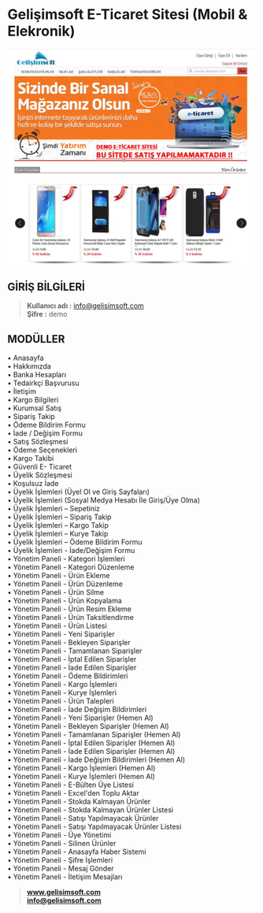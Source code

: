# Gelişimsoft E-Ticaret Sitesi (Mobil & Elekronik)

<p align="center">
  <img src="https://raw.githubusercontent.com/Gelisimsoft/Gelisimsoft-ETicaret-Sitesi-Mobil-Elekronik-CSharp-ASP/master/Gelisimsoft.com_E-Ticaret_Sitesi_1.JPG">
</p>

## GİRİŞ BİLGİLERİ ##
> **Kullanıcı adı	:** info@gelisimsoft.com <br />  **Şifre		:** demo 

## MODÜLLER ##

• Anasayfa<br />
• Hakkımızda<br />
• Banka Hesapları<br />
• Tedairkçi Başvurusu<br />
• İletişim<br />
• Kargo Bilgileri<br />
• Kurumsal Satış<br />
• Sipariş Takip<br />
• Ödeme Bildirim Formu<br />
• İade / Değişim Formu<br />
• Satış Sözleşmesi<br />
• Ödeme Seçenekleri<br />
• Kargo Takibi<br />
• Güvenli E- Ticaret<br />
• Üyelik Sözleşmesi<br />
• Koşulsuz İade<br />
• Üyelik İşlemleri (Üyel Ol ve Giriş Sayfaları)<br />
• Üyelik İşlemleri (Sosyal Medya Hesabı İle Giriş/Üye Olma)<br />
• Üyelik İşlemleri – Sepetiniz<br />
• Üyelik İşlemleri – Sipariş Takip<br />
• Üyelik İşlemleri – Kargo Takip<br />
• Üyelik İşlemleri – Kurye Takip<br />
• Üyelik İşlemleri – Ödeme Bildirim Formu<br />
• Üyelik İşlemleri - İade/Değişim Formu<br />
• Yönetim Paneli - Kategori İşlemleri<br />
• Yönetim Paneli - Kategori Düzenleme<br />
• Yönetim Paneli - Ürün Ekleme<br />
• Yönetim Paneli - Ürün Düzenleme<br />
• Yönetim Paneli - Ürün Silme<br />
• Yönetim Paneli - Ürün Kopyalama<br />
• Yönetim Paneli - Ürün Resim Ekleme<br />
• Yönetim Paneli - Ürün Taksitlendirme<br />
• Yönetim Paneli - Ürün Listesi<br />
• Yönetim Paneli - Yeni Siparişler<br />
• Yönetim Paneli - Bekleyen Siparişler<br />
• Yönetim Paneli - Tamamlanan Siparişler<br />
• Yönetim Paneli - İptal Edilen Siparişler<br />
• Yönetim Paneli - İade Edilen Siparişler<br />
• Yönetim Paneli - Ödeme Bildirimleri<br />
• Yönetim Paneli - Kargo İşlemleri<br />
• Yönetim Paneli - Kurye İşlemleri<br />
• Yönetim Paneli - Ürün Talepleri<br />
• Yönetim Paneli - İade Değişim Bildirimleri<br />
• Yönetim Paneli - Yeni Siparişler (Hemen Al)<br />
• Yönetim Paneli - Bekleyen Siparişler (Hemen Al)<br />
• Yönetim Paneli - Tamamlanan Siparişler (Hemen Al)<br />
• Yönetim Paneli - İptal Edilen Siparişler (Hemen Al)<br />
• Yönetim Paneli - İade Edilen Siparişler (Hemen Al)<br />
• Yönetim Paneli - İade Değişim Bildirimleri (Hemen Al)<br />
• Yönetim Paneli - Kargo İşlemleri (Hemen Al)<br />
• Yönetim Paneli - Kurye İşlemleri (Hemen Al)<br />
• Yönetim Paneli - E-Bülten Üye Listesi<br />
• Yönetim Paneli - Excel&#39;den Toplu Aktar<br />
• Yönetim Paneli - Stokda Kalmayan Ürünler<br />
• Yönetim Paneli - Stokda Kalmayan Ürünler Listesi<br />
• Yönetim Paneli - Satışı Yapılmayacak Ürünler<br />
• Yönetim Paneli - Satışı Yapılmayacak Ürünler Listesi<br />
• Yönetim Paneli - Üye Yönetimi<br />
• Yönetim Paneli - Silinen Ürünler<br />
• Yönetim Paneli - Anasayfa Haber Sistemi<br />
• Yönetim Paneli - Şifre İşlemleri<br />
• Yönetim Paneli - Mesaj Gönder<br />
• Yönetim Paneli - İletişim Mesajları<br />


> **www.gelisimsoft.com <br /> info@gelisimsoft.com**
